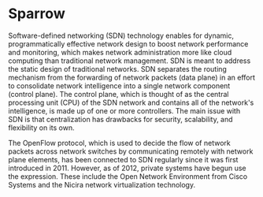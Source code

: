 # Sparrow
Software-defined networking (SDN) technology enables for dynamic, programmatically effective network design to boost network performance and monitoring, which makes network administration more like cloud computing than traditional network management. SDN is meant to address the static design of traditional networks. SDN separates the routing mechanism from the forwarding of network packets (data plane) in an effort to consolidate network intelligence into a single network component (control plane). The control plane, which is thought of as the central processing unit (CPU) of the SDN network and contains all of the network's intelligence, is made up of one or more controllers. The main issue with SDN is that centralization has drawbacks for security, scalability, and flexibility on its own.

The OpenFlow protocol, which is used to decide the flow of network packets across network switches by communicating remotely with network plane elements, has been connected to SDN regularly since it was first introduced in 2011. However, as of 2012, private systems have begun use the expression. These include the Open Network Environment from Cisco Systems and the Nicira network virtualization technology.
